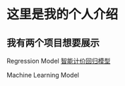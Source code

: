 # 这里是我的个人介绍
## 我有两个项目想要展示
Regression Model [智能计价回归模型](https://github.com/Yvette-YL/TaxiFareEstimatior/blob/main/README.md "")

Machine Learning Model
